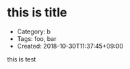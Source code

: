 this is title
=============
- Category: b
- Tags: foo, bar
- Created: 2018-10-30T11:37:45+09:00

this
is
test
